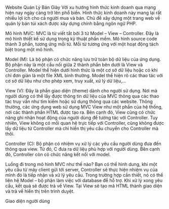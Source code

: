 ﻿  Website Quản Lý Bán Giày
   Với xu hướng hình thức kinh doanh qua mạng hiện nay ngày càng trở lên phổ biến. Hình thức kinh doanh này mang lại rất nhiều lợi ích cho cả người mua và bán.
   Chủ đề xây dựng một trang web về quản lý bán túi xách được xây dựng chính bằng ngôn ngữ PHP.
   
  Mô hình MVC:
   MVC là từ viết tắt bởi 3 từ Model – View – Controller. Đây là mô hình thiết kế sử dụng trong kỹ thuật phần mềm. Mô hình source code thành 3 phần, tương ứng mỗi từ. Mỗi từ tương ứng với một hoạt động tách biệt trong một mô hình.
   
   
  
  Model (M):
   Là bộ phận có chức năng lưu trữ toàn bộ dữ liệu của ứng dụng. Bộ phận này là một cầu nối giữa 2 thành phần bên dưới là View và Controller. Model thể hiện dưới hình thức là một cơ sở dữ liệu hoặc có khi chỉ đơn giản là một file XML bình thường. Model thể hiện rõ các thao tác với cơ sở dữ liệu như cho phép xem, truy xuất, xử lý dữ liệu,…
   
  View (V):
   Đây là phần giao diện (theme) dành cho người sử dụng. Nơi mà người dùng có thể lấy được thông tin dữ liệu của MVC thông qua các thao tác truy vấn như tìm kiếm hoặc sử dụng thông qua các website.
   Thông thường, các ứng dụng web sử dụng MVC View như một phần của  hệ thống, nơi các thành phần HTML được tạo ra. Bên cạnh đó, View cũng có chức năng ghi nhận hoạt động của  người dùng để tương tác với Controller. Tuy nhiên, View không có mối quan hệ trực tiếp với Controller, cũng không được lấy dữ liệu từ Controller mà chỉ hiển thị yêu cầu chuyển cho Controller mà thôi.
   
  Controller (C):
   Bộ phận có nhiệm vụ xử lý các yêu cầu người dùng đưa đến thông qua view. Từ đó, C đưa ra dữ liệu phù hợp với người dùng. Bên cạnh đó, Controller còn có chức năng kết nối với model.
   
   Luồng đi trong mô hình MVC như thế nào?
   Bạn có thể hình dung, khi  một yêu cầu từ máy client gửi tới server, Controller sẽ thực hiện nhiệm vụ của mình đó là tiếp nhận và xử lý yêu cầu. Trong trường hợp cần thiết, nó có thể liên hệ Model – bộ phận làm việc với database để hỗ trợ.
   Khi xử lý xong yêu cầu, kết quả sẽ được trả về View. Tại View sẽ tạo mã HTML thành giao diện và trả về hiển thị trên trình duyệt.
   
  Giao diện người dùng
  
   
